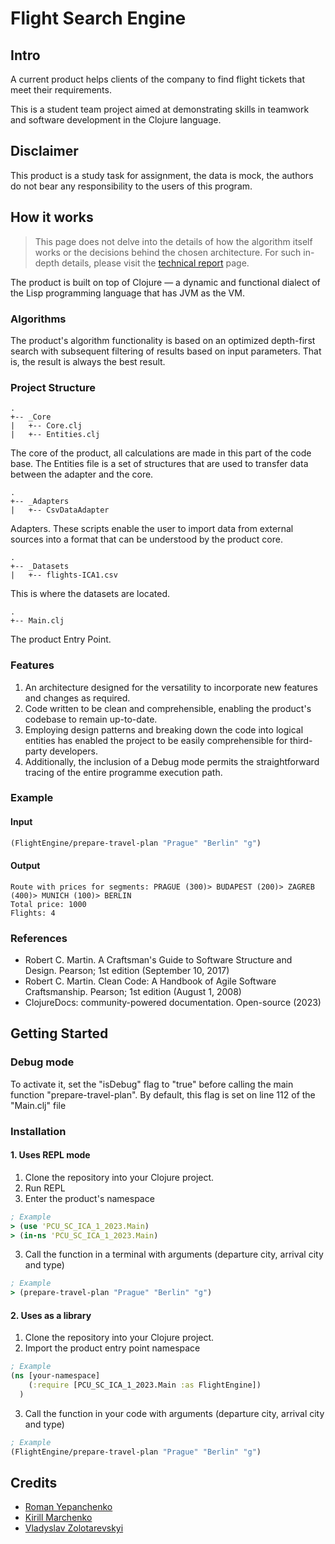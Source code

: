 # Flight Search Engine

## Intro

A current product helps clients of the company to find flight tickets that meet their
requirements.

This is a student team project aimed at demonstrating skills in teamwork and software development in the Clojure language.

## Disclaimer 

This product is a study task for assignment, the data is mock, the authors do not bear any responsibility to the users of this program.

## How it works

> This page does not delve into the details of how the algorithm itself works or the decisions behind the chosen architecture. For such in-depth details, please visit
the [technical report](TECHNICAL_REPORT.md) page.

The product is built on top of Clojure — a dynamic and functional dialect of the Lisp programming language that has JVM as the VM.

### Algorithms

The product's algorithm functionality is based on an optimized depth-first search with subsequent filtering of results based on input parameters. That is, the result is always the best result.

### Project Structure

```
.
+-- _Core
|   +-- Core.clj
|   +-- Entities.clj
```
The core of the product, all calculations are made in this part of the code base. The Entities file is a set of structures that are used to transfer data between the adapter and the core.

```
.
+-- _Adapters
|   +-- CsvDataAdapter
```
Adapters. These scripts enable the user to import data from external sources into a format that can be understood by the product core.

```
.
+-- _Datasets
|   +-- flights-ICA1.csv
```
This is where the datasets are located.

```
.
+-- Main.clj
```
The product Entry Point.

### Features

1. An architecture designed for the versatility to incorporate new features and changes as required.
2. Code written to be clean and comprehensible, enabling the product's codebase to remain up-to-date.
3. Employing design patterns and breaking down the code into logical entities has enabled the project to be easily comprehensible for third-party developers.
4. Additionally, the inclusion of a Debug mode permits the straightforward tracing of the entire programme execution path.

### Example

#### Input

```clojure
(FlightEngine/prepare-travel-plan "Prague" "Berlin" "g")
```
#### Output
```
Route with prices for segments: PRAGUE (300)> BUDAPEST (200)> ZAGREB (400)> MUNICH (100)> BERLIN
Total price: 1000
Flights: 4
```

### References
- Robert C. Martin. A Craftsman's Guide to Software Structure and Design. Pearson; 1st edition (September 10, 2017)
- Robert C. Martin. Clean Code: A Handbook of Agile Software Craftsmanship. Pearson; 1st edition (August 1, 2008)
- ClojureDocs: community-powered documentation. Open-source (2023)

## Getting Started

### Debug mode

To activate it, set the "isDebug" flag to "true" before calling the main function "prepare-travel-plan". By default, this flag is set on line 112 of the "Main.clj" file

### Installation
#### 1. Uses REPL mode
1. Clone the repository into your Clojure project.
2. Run REPL
3. Enter the product's namespace

```clojure
; Example
> (use 'PCU_SC_ICA_1_2023.Main)
> (in-ns 'PCU_SC_ICA_1_2023.Main)
```
3. Call the function in a terminal with arguments (departure city, arrival city and type)

```clojure
; Example
> (prepare-travel-plan "Prague" "Berlin" "g")
```
#### 2. Uses as a library
1. Clone the repository into your Clojure project.
2. Import the product entry point namespace
```clojure
; Example
(ns [your-namespace]
    (:require [PCU_SC_ICA_1_2023.Main :as FlightEngine])
  )
```
3. Call the function in your code with arguments (departure city, arrival city and type)
```clojure
; Example
(FlightEngine/prepare-travel-plan "Prague" "Berlin" "g")
```
## Credits

- [Roman Yepanchenko](https://github.com/iooe)
- [Kirill Marchenko]()
- [Vladyslav Zolotarevskyi](https://github.com/TokioBoy)

